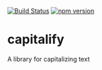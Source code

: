 [![Build Status](https://travis-ci.org/mrstebo/node-capitalify.svg?branch=master)](https://travis-ci.org/mrstebo/node-capitalify)
[![npm version](https://badge.fury.io/js/capitalify.svg)](https://badge.fury.io/js/capitalify)


# capitalify

A library for capitalizing text
